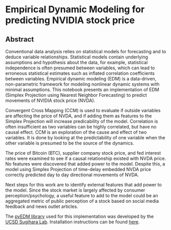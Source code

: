 # Empirical Dynamic Modeling for predicting NVIDIA stock price

## Abstract
Conventional data analysis relies on statistical models for forecasting and to deduce variable relationships. Statistical models contain underlying assumptions and hypothesis about the data, for example, statistical independence is often presumed between variables, which can lead to erroneous statistical estimates such as inflated correlation coefficients between variables. Empirical dynamic modeling (EDM) is a data-driven, non-parametric framework for modeling nonlinear dynamic systems with minimal assumptions. This notebook presents an implementation of EDM (Simplex Projection using Nearest Neighbor Forecasting) to predict movements of NVIDIA stock price (NVDA).

Convergent Cross Mapping (CCM) is used to evaluate if outside variables are affecting the price of NVDA, and if adding them as features to the Simplex Projection will increase predicability of the model. Correlation is often insufficient as two variables can be highly correlated, but have no causal effect. CCM is an exploration of the cause and effect of two variables. It is done by looking at the predictability of one variable when the other variable is presumed to be the source of the dynamics.

The price of Bitcoin (BTC), supplier company stock price, and fed interest rates were examined to see if a causal relationship existed with NVDA price. No features were discovered that added power to the model. Despite this, a model using Simplex Projection of time-delay embedded NVDA price correctly predicted day to day directional movements of NVDA.

Next steps for this work are to identify external features that add power to the model. Since the stock market is largely affected by consumer perception/psychology, a useful feature to add to the model could be an aggregated metric of public perception of a stock based on social media feedback and news outlet articles.

The [pyEDM library](https://github.com/SugiharaLab/pyEDM) used for this implementation was developed by the [UCSD Sugihara Lab](https://deepeco.ucsd.edu/). Installation instructions can be found [here](https://github.com/SugiharaLab/pyEDM/blob/master/README.md).